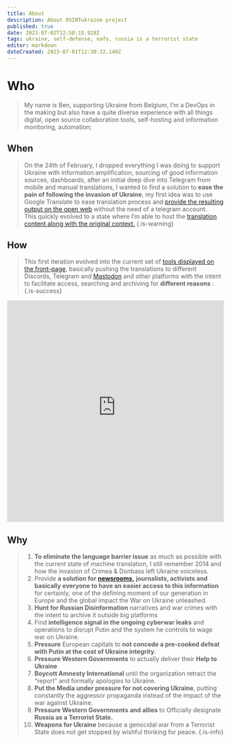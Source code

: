 ```yaml
---
title: About
description: About OSINTukraine project
published: true
date: 2023-07-02T12:58:15.928Z
tags: ukraine, self-defense, nafo, russia is a terrorist state
editor: markdown
dateCreated: 2023-07-01T12:30:32.140Z
---
```


# Who 

> My name is Ben, supporting Ukraine from Belgium, I’m a DevOps in the making but also have a quite diverse experience with all things digital, open source collaboration tools, self-hosting and information monitoring, automation;

## When
> On the 24th of February, I dropped everything I was doing to support Ukraine with information amplification, sourcing of good information sources, dashboards, after an initial deep dive into Telegram from mobile and manual translations, I wanted to find a solution to **ease the pain of following the invasion of Ukraine**, my first idea was to use Google Translate to ease translation process and [provide the resulting output on the open web](https://amplifyukraine.eu) without the need of a telegram account.   
> This quickly evolved to a state where I’m able to host the [translation content along with the original context.](https://ruprop.ukrainewararchive.eu/)
{.is-warning}

## How
> This first iteration evolved into the current set of [tools displayed on the front-page](https://osintukraine.com/), basically pushing the translations to different Discords, Telegram and [Mastodon](https://embed.osintukraine.com) and other platforms with the intent to facilitate access, searching and archiving for **different reasons** : 
{.is-success}

<iframe width="100%" height="515" src="https://www.youtube-nocookie.com/embed/S7un8GqwIDI" title="YouTube video player" frameborder="0" allow="accelerometer; autoplay; clipboard-write; encrypted-media; gyroscope; picture-in-picture; web-share" allowfullscreen></iframe>

## Why
> 1.  **To eliminate the language barrier issue** as much as possible with the current state of machine translation, I still remember 2014 and how the invasion of Crimea & Donbass left Ukraine voiceless.
> 2.  Provide **a solution for** [**newsrooms,**](https://rss.osintukraine.com) **journalists, activists and basically everyone to have an easier access to this information** for certainly, one of the defining moment of our generation in Europe and the global impact the War on Ukraine unleashed.
> 3.  **Hunt for Russian Disinformation** narratives and war crimes with the intent to archive it outside big platforms
> 4.  Find **intelligence signal in the ongoing cyberwar leaks** and operations to disrupt Putin and the system he controls to wage war on Ukraine.
> 5.  **Pressure** European capitals to **not concede a pre-cooked defeat with Putin at the cost of Ukraine integrity**.
> 6.  **Pressure Western Governments** to actually deliver their **Help to Ukraine**
> 7.  **Boycott Amnesty International** until the organization retract the “report” and formally apologies to Ukraine.
> 8.  **Put the Media under pressure for not covering Ukraine**, putting constantly the aggressor propaganda instead of the impact of the war against Ukraine.
> 9.  **Pressure Western Governments** **and allies** to Officially designate **Russia as a Terrorist State.**
> 10.  **Weapons for Ukraine** because a genocidal war from a Terrorist State does not get stopped by wishful thinking for peace.
{.is-info}
